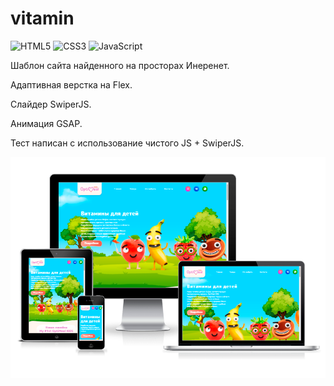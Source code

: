 # vitamin
![HTML5](https://img.shields.io/badge/html5-%23E34F26.svg?style=for-the-badge&logo=html5&logoColor=white)
![CSS3](https://img.shields.io/badge/css3-%231572B6.svg?style=for-the-badge&logo=css3&logoColor=white)
![JavaScript](https://img.shields.io/badge/javascript-%23323330.svg?style=for-the-badge&logo=javascript&logoColor=%23F7DF1E)

Шаблон сайта найденного на просторах Инеренет.

Адаптивная верстка на Flex. 

Слайдер SwiperJS.

Анимация GSAP.

Тест написан с использование чистого JS + SwiperJS.





![screen](https://raw.githubusercontent.com/Enigmus/vitamin/main/img/screen.png)
